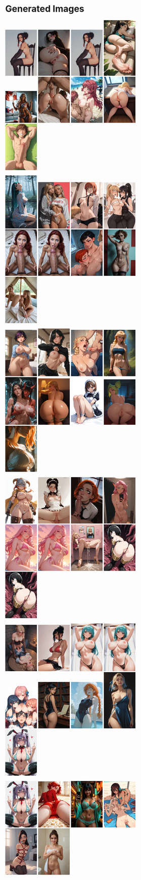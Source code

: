 # Generated Images



<img src="2025_10_09_01_thumb.webp" width="100"/> <img src="2025_10_09_02_thumb.webp" width="100"/> <img src="2025_10_09_03_thumb.webp" width="100"/> <img src="2025_10_09_04_thumb.webp" width="100"/> <img src="2025_10_09_05_thumb.webp" width="100"/> <img src="2025_10_09_06_thumb.webp" width="100"/> <img src="2025_10_09_07_thumb.webp" width="100"/> <img src="2025_10_09_08_thumb.webp" width="100"/> <img src="2025_10_09_09_thumb.webp" width="100"/>

<img src="2025_10_09_10_thumb.webp" width="100"/> <img src="2025_10_09_11_thumb.webp" width="100"/> <img src="2025_10_09_12_thumb.webp" width="100"/> <img src="2025_10_09_13_thumb.webp" width="100"/> <img src="2025_10_09_14_thumb.webp" width="100"/> <img src="2025_10_09_15_thumb.webp" width="100"/> <img src="2025_10_09_16_thumb.webp" width="100"/> <img src="2025_10_09_17_thumb.webp" width="100"/> <img src="2025_10_09_18_thumb.webp" width="100"/>

<img src="2025_10_09_19_thumb.webp" width="100"/> <img src="2025_10_09_20_thumb.webp" width="100"/> <img src="2025_10_09_21_thumb.webp" width="100"/> <img src="2025_10_09_22_thumb.webp" width="100"/> <img src="2025_10_09_23_thumb.webp" width="100"/> <img src="2025_10_09_24_thumb.webp" width="100"/> <img src="2025_10_09_25_thumb.webp" width="100"/> <img src="2025_10_09_26_thumb.webp" width="100"/> <img src="2025_10_09_27_thumb.webp" width="100"/>

<img src="2025_10_09_28_thumb.webp" width="100"/> <img src="2025_10_09_29_thumb.webp" width="100"/> <img src="2025_10_09_30_thumb.webp" width="100"/> <img src="2025_10_09_31_thumb.webp" width="100"/> <img src="2025_10_09_32_thumb.webp" width="100"/> <img src="2025_10_09_33_thumb.webp" width="100"/> <img src="2025_10_09_34_thumb.webp" width="100"/> <img src="2025_10_09_35_thumb.webp" width="100"/> <img src="2025_10_09_36_thumb.webp" width="100"/>

<img src="2025_10_09_37_thumb.webp" width="100"/> <img src="2025_10_09_38_thumb.webp" width="100"/> <img src="2025_10_09_39_thumb.webp" width="100"/> <img src="2025_10_09_40_thumb.webp" width="100"/> <img src="2025_10_09_41_thumb.webp" width="100"/> <img src="2025_10_09_42_thumb.webp" width="100"/> <img src="2025_10_09_43_thumb.webp" width="100"/> <img src="2025_10_09_44_thumb.webp" width="100"/> <img src="2025_10_09_45_thumb.webp" width="100"/>

<img src="2025_10_09_46_thumb.webp" width="100"/> <img src="2025_10_09_47_thumb.webp" width="100"/> <img src="2025_10_09_48_thumb.webp" width="100"/> <img src="2025_10_09_49_thumb.webp" width="100"/> <img src="2025_10_09_50_thumb.webp" width="100"/> <img src="2025_10_09_51_thumb.webp" width="100"/>